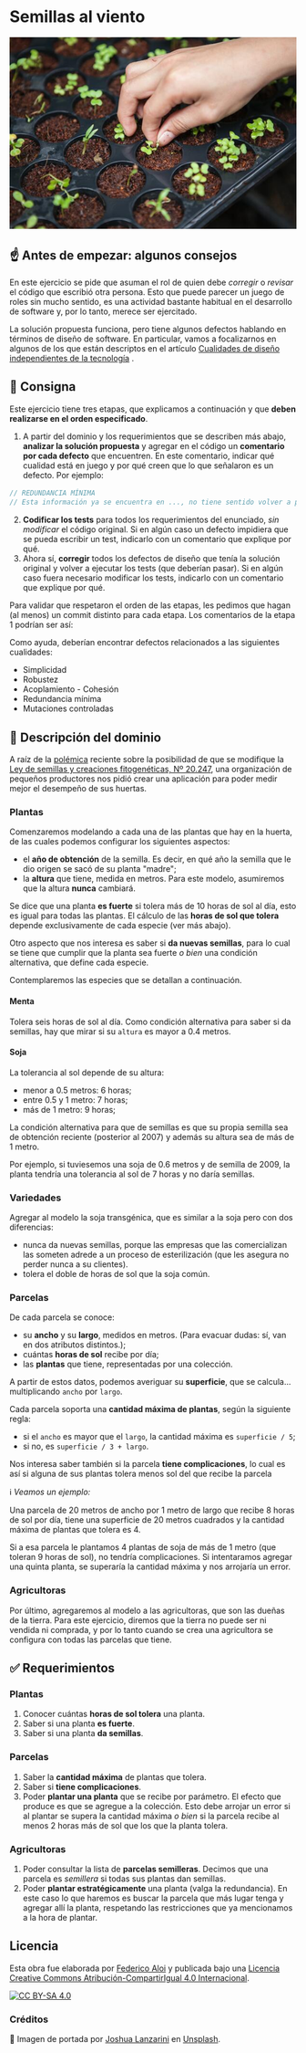 # Semillas al viento

![Portada](assets/portada.jpg)

## :point_up: Antes de empezar: algunos consejos

En este ejercicio se pide que asuman el rol de quien debe _corregir_ o _revisar_ el código que escribió otra persona. Esto que puede parecer un juego de roles sin mucho sentido, es una actividad bastante habitual en el desarrollo de software y, por lo tanto, merece ser ejercitado.

La solución propuesta funciona, pero tiene algunos defectos hablando en términos de diseño de software. En particular, vamos a focalizarnos en algunos de los que están descriptos en el artículo [Cualidades de diseño independientes de la tecnología](https://surprograma.github.io/libro-disenio-oop/docs/cualidades-disenio/cualidades-independientes-tecnologia/) .

## :mag_right: Consigna

Este ejercicio tiene tres etapas, que explicamos a continuación y que **deben realizarse en el orden especificado**.

1. A partir del dominio y los requerimientos que se describen más abajo, **analizar la solución propuesta** y agregar en el código un **comentario por cada defecto** que encuentren. En este comentario, indicar qué cualidad está en juego y por qué creen que lo que señalaron es un defecto. Por ejemplo:

```ts
// REDUNDANCIA MÍNIMA
// Esta información ya se encuentra en ..., no tiene sentido volver a ponerlo acá.
```

2. **Codificar los tests** para todos los requerimientos del enunciado, _sin modificar_ el código original. Si en algún caso un defecto impidiera que se pueda escribir un test, indicarlo con un comentario que explique por qué.
3. Ahora sí, **corregir** todos los defectos de diseño que tenía la solución original y volver a ejecutar los tests (que deberían pasar). Si en algún caso fuera necesario modificar los tests, indicarlo con un comentario que explique por qué.

Para validar que respetaron el orden de las etapas, les pedimos que hagan (al menos) un commit distinto para cada etapa. Los comentarios de la etapa 1 podrían ser así:

Como ayuda, deberían encontrar defectos relacionados a las siguientes cualidades:

- Simplicidad
- Robustez
- Acoplamiento - Cohesión
- Redundancia mínima
- Mutaciones controladas

## :bookmark_tabs: Descripción del dominio

A raíz de la [polémica](https://www.elancasti.com.ar/opinion/2018/11/27/ley-cuestionada-389812.html) reciente sobre la posibilidad de que se modifique la [Ley de semillas y creaciones fitogenéticas, Nº 20.247](http://servicios.infoleg.gob.ar/infolegInternet/anexos/30000-34999/34822/texact.htm), una organización de pequeños productores nos pidió crear una aplicación para poder medir mejor el desempeño de sus huertas.

### Plantas

Comenzaremos modelando a cada una de las plantas que hay en la huerta, de las cuales podemos configurar los siguientes aspectos:

- el **año de obtención** de la semilla. Es decir, en qué año la semilla que le dio origen se sacó de su planta "madre";
- la **altura** que tiene, medida en metros. Para este modelo, asumiremos que la altura **nunca** cambiará.

Se dice que una planta **es fuerte** si tolera más de 10 horas de sol al día, esto es igual para todas las plantas. El cálculo de las **horas de sol que tolera** depende exclusivamente de cada especie (ver más abajo).

Otro aspecto que nos interesa es saber si **da nuevas semillas**, para lo cual se tiene que cumplir que la planta sea fuerte _o bien_ una condición alternativa, que define cada especie.

Contemplaremos las especies que se detallan a continuación.

#### Menta

Tolera seis horas de sol al día. Como condición alternativa para saber si da semillas, hay que mirar si su `altura` es mayor a 0.4 metros.

#### Soja

La tolerancia al sol depende de su altura:

- menor a 0.5 metros: 6 horas;
- entre 0.5 y 1 metro: 7 horas;
- más de 1 metro: 9 horas;

La condición alternativa para que de semillas es que su propia semilla sea de obtención reciente (posterior al 2007) y además su altura sea de más de 1 metro.

Por ejemplo, si tuviesemos una soja de 0.6 metros y de semilla de 2009, la planta tendría una tolerancia al sol de 7 horas y no daría semillas.

### Variedades

Agregar al modelo la soja transgénica, que es similar a la soja pero con dos diferencias:

- nunca da nuevas semillas, porque las empresas que las comercializan las someten adrede a un proceso de esterilización (que les asegura no perder nunca a su clientes).
- tolera el doble de horas de sol que la soja común.

### Parcelas

De cada parcela se conoce:

- su **ancho** y su **largo**, medidos en metros. (Para evacuar dudas: sí, van en dos atributos distintos.);
- cuántas **horas de sol** recibe por día;
- las **plantas** que tiene, representadas por una colección.

A partir de estos datos, podemos averiguar su **superficie**, que se calcula... multiplicando `ancho` por `largo`.

Cada parcela soporta una **cantidad máxima de plantas**, según la siguiente regla:

- si el `ancho` es mayor que el `largo`, la cantidad máxima es `superficie / 5`;
- si no, es `superficie / 3 + largo`.

Nos interesa saber también si la parcela **tiene complicaciones**, lo cual es así si alguna de sus plantas tolera menos sol del que recibe la parcela

ℹ️ _Veamos un ejemplo:_

Una parcela de 20 metros de ancho por 1 metro de largo que recibe 8 horas de sol por día, tiene una superficie de 20 metros cuadrados y la cantidad máxima de plantas que tolera es 4.

Si a esa parcela le plantamos 4 plantas de soja de más de 1 metro (que toleran 9 horas de sol), no tendría complicaciones. Si intentaramos agregar una quinta planta, se superaría la cantidad máxima y nos arrojaría un error.

### Agricultoras

Por último, agregaremos al modelo a las agricultoras, que son las dueñas de la tierra. Para este ejercicio, diremos que la tierra no puede ser ni vendida ni comprada, y por lo tanto cuando se crea una agricultora se configura con todas las parcelas que tiene.

## :white_check_mark: Requerimientos

### Plantas

1. Conocer cuántas **horas de sol tolera** una planta.
1. Saber si una planta **es fuerte**.
1. Saber si una planta **da semillas**.

### Parcelas

1. Saber la **cantidad máxima** de plantas que tolera.
1. Saber si **tiene complicaciones**.
1. Poder **plantar una planta** que se recibe por parámetro. El efecto que produce es que se agregue a la colección. Esto debe arrojar un error si al plantar se supera la cantidad máxima _o bien_ si la parcela recibe al menos 2 horas más de sol que los que la planta tolera.

### Agricultoras

1. Poder consultar la lista de **parcelas semilleras**. Decimos que una parcela es _semillera_ si todas sus plantas dan semillas.
1. Poder **plantar estratégicamente** una planta (valga la redundancia). En este caso lo que haremos es buscar la parcela que más lugar tenga y agregar allí la planta, respetando las restricciones que ya mencionamos a la hora de plantar.

## Licencia

Esta obra fue elaborada por [Federico Aloi](https://github.com/faloi) y publicada bajo una [Licencia Creative Commons Atribución-CompartirIgual 4.0 Internacional][cc-by-sa].

[![CC BY-SA 4.0][cc-by-sa-image]][cc-by-sa]

[cc-by-sa]: https://creativecommons.org/licenses/by-sa/4.0/deed.es
[cc-by-sa-image]: https://licensebuttons.net/l/by-sa/4.0/88x31.png

### Créditos

:camera_flash: Imagen de portada por <a href="https://unsplash.com/@jlanzarini?utm_source=unsplash&utm_medium=referral&utm_content=creditCopyText">Joshua Lanzarini</a> en <a href="https://unsplash.com/s/photos/seed?utm_source=unsplash&utm_medium=referral&utm_content=creditCopyText">Unsplash</a>.
